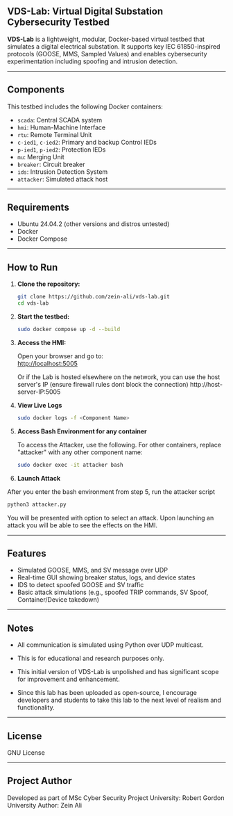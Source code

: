 ## VDS-Lab: Virtual Digital Substation Cybersecurity Testbed

**VDS-Lab** is a lightweight, modular, Docker-based virtual testbed that simulates a digital electrical substation. It supports key IEC 61850-inspired protocols (GOOSE, MMS, Sampled Values) and enables cybersecurity experimentation including spoofing and intrusion detection.

---

## Components

This testbed includes the following Docker containers:

- `scada`: Central SCADA system
- `hmi`: Human-Machine Interface
- `rtu`: Remote Terminal Unit
- `c-ied1`, `c-ied2`: Primary and backup Control IEDs
- `p-ied1`, `p-ied2`: Protection IEDs
- `mu`: Merging Unit 
- `breaker`: Circuit breaker
- `ids`: Intrusion Detection System 
- `attacker`: Simulated attack host

---

## Requirements

- Ubuntu 24.04.2 (other versions and distros untested)
- Docker
- Docker Compose

---

## How to Run

1. **Clone the repository:**

   ```bash
   git clone https://github.com/zein-ali/vds-lab.git
   cd vds-lab
   ```

2. **Start the testbed:**

   ```bash
   sudo docker compose up -d --build
   ```

3. **Access the HMI:**

   Open your browser and go to:  
   [http://localhost:5005](http://localhost:5005)

   Or if the Lab is hosted elsewhere on the network, you can use the host server's IP (ensure firewall rules dont block       the connection)
   http://host-server-IP:5005

4. **View Live Logs**

   ```bash
   sudo docker logs -f <Component Name>
   ```

5. **Access Bash Environment for any container**

   To access the Attacker, use the following. For other containers, replace "attacker" with any other component name:

   ```bash
   sudo docker exec -it attacker bash
   ```
6. **Launch Attack**

After you enter the bash environment from step 5, run the attacker script

   ```bash
   python3 attacker.py
   ```

You will be presented with option to select an attack. Upon launching an attack you will be able to see the effects on the HMI.

---


## Features

- Simulated GOOSE, MMS, and SV message over UDP
- Real-time GUI showing breaker status, logs, and device states
- IDS to detect spoofed GOOSE and SV traffic
- Basic attack simulations (e.g., spoofed TRIP commands, SV Spoof, Container/Device takedown)


---

## Notes

- All communication is simulated using Python over UDP multicast.
- This is for educational and research purposes only.

- This initial version of VDS-Lab is unpolished and has significant scope for improvement and enhancement. 
- Since this lab has been uploaded as open-source, I encourage developers and students to take this lab to the next level of realism and functionality.

---

## License 

GNU License

---

## Project Author

Developed as part of MSc Cyber Security Project 
University: Robert Gordon University
Author: Zein Ali
